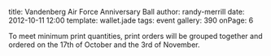 title: Vandenberg Air Force Anniversary Ball
author: randy-merrill
date: 2012-10-11 12:00
template: wallet.jade
tags: event
gallery: 390
onPage: 6

To meet minimum print quantities, print orders will be grouped together and ordered on the 17th of October and the 3rd of November.

